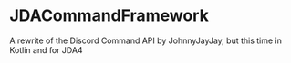 # JDACommandFramework
A rewrite of the Discord Command API by JohnnyJayJay, but this time in Kotlin and for JDA4
